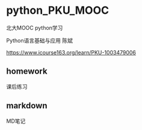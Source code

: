 # python_PKU_MOOC
北大MOOC python学习

Python语言基础与应用 陈斌

https://www.icourse163.org/learn/PKU-1003479006

## homework
课后练习

## markdown
MD笔记
